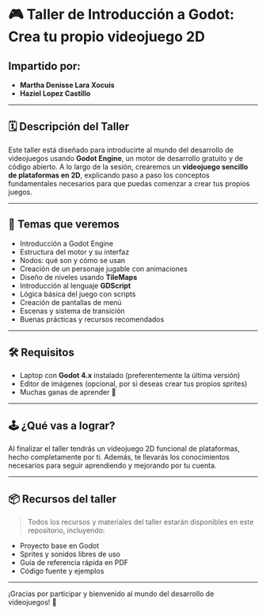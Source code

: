# 🎮 Taller de Introducción a Godot: Crea tu propio videojuego 2D

## Impartido por:
- **Martha Denisse Lara Xocuis**
- **Haziel Lopez Castillo**

---

## 🗓️ Descripción del Taller

Este taller está diseñado para introducirte al mundo del desarrollo de videojuegos usando **Godot Engine**, un motor de desarrollo gratuito y de código abierto. A lo largo de la sesión, crearemos un **videojuego sencillo de plataformas en 2D**, explicando paso a paso los conceptos fundamentales necesarios para que puedas comenzar a crear tus propios juegos.

---

## 🧩 Temas que veremos

- Introducción a Godot Engine
- Estructura del motor y su interfaz
- Nodos: qué son y cómo se usan
- Creación de un personaje jugable con animaciones
- Diseño de niveles usando **TileMaps**
- Introducción al lenguaje **GDScript**
- Lógica básica del juego con scripts
- Creación de pantallas de menú
- Escenas y sistema de transición
- Buenas prácticas y recursos recomendados

---

## 🛠️ Requisitos

- Laptop con **Godot 4.x** instalado (preferentemente la última versión)
- Editor de imágenes (opcional, por si deseas crear tus propios sprites)
- Muchas ganas de aprender 🎉

---

## 🕹️ ¿Qué vas a lograr?

Al finalizar el taller tendrás un videojuego 2D funcional de plataformas, hecho completamente por ti. Además, te llevarás los conocimientos necesarios para seguir aprendiendo y mejorando por tu cuenta.

---

## 📦 Recursos del taller

> Todos los recursos y materiales del taller estarán disponibles en este repositorio, incluyendo:
- Proyecto base en Godot
- Sprites y sonidos libres de uso
- Guía de referencia rápida en PDF
- Código fuente y ejemplos

---

¡Gracias por participar y bienvenido al mundo del desarrollo de videojuegos! 🚀

